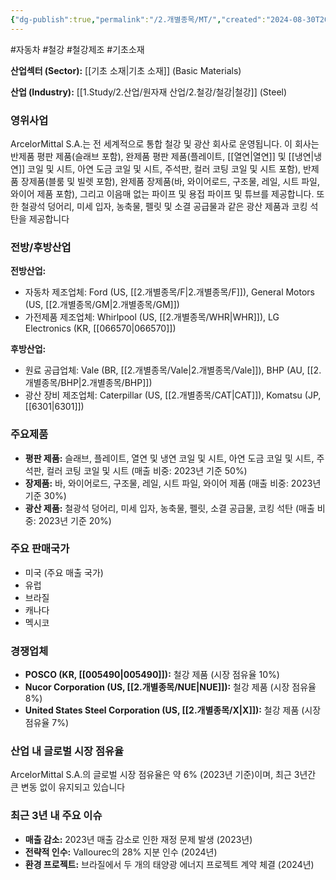 ```yaml
---
{"dg-publish":true,"permalink":"/2.개별종목/MT/","created":"2024-08-30T20:59:29.384+09:00","updated":"2025-07-29T21:37:04.948+09:00"}
---
```


#자동차 #철강 #철강제조 #기초소재

**산업섹터 (Sector):** [[기초 소재\|기초 소재]] (Basic Materials)  

**산업 (Industry):** [[1.Study/2.산업/원자재 산업/2.철강/철강\|철강]] (Steel)

### 영위사업

ArcelorMittal S.A.는 전 세계적으로 통합 철강 및 광산 회사로 운영됩니다. 이 회사는 반제품 평판 제품(슬래브 포함), 완제품 평판 제품(플레이트, [[열연\|열연]] 및 [[냉연\|냉연]] 코일 및 시트, 아연 도금 코일 및 시트, 주석판, 컬러 코팅 코일 및 시트 포함), 반제품 장제품(블룸 및 빌렛 포함), 완제품 장제품(바, 와이어로드, 구조물, 레일, 시트 파일, 와이어 제품 포함), 그리고 이음매 없는 파이프 및 용접 파이프 및 튜브를 제공합니다. 또한 철광석 덩어리, 미세 입자, 농축물, 펠릿 및 소결 공급물과 같은 광산 제품과 코킹 석탄을 제공합니다

### 전방/후방산업

**전방산업:**

- 자동차 제조업체: Ford (US, [[2.개별종목/F\|2.개별종목/F]]), General Motors (US, [[2.개별종목/GM\|2.개별종목/GM]])
- 가전제품 제조업체: Whirlpool (US, [[2.개별종목/WHR\|WHR]]), LG Electronics (KR, [[066570\|066570]])

**후방산업:**

- 원료 공급업체: Vale (BR, [[2.개별종목/Vale\|2.개별종목/Vale]]), BHP (AU, [[2.개별종목/BHP\|2.개별종목/BHP]])
- 광산 장비 제조업체: Caterpillar (US, [[2.개별종목/CAT\|CAT]]), Komatsu (JP, [[6301\|6301]])

### 주요제품

- **평판 제품:** 슬래브, 플레이트, 열연 및 냉연 코일 및 시트, 아연 도금 코일 및 시트, 주석판, 컬러 코팅 코일 및 시트 (매출 비중: 2023년 기준 50%)
- **장제품:** 바, 와이어로드, 구조물, 레일, 시트 파일, 와이어 제품 (매출 비중: 2023년 기준 30%)
- **광산 제품:** 철광석 덩어리, 미세 입자, 농축물, 펠릿, 소결 공급물, 코킹 석탄 (매출 비중: 2023년 기준 20%)

### 주요 판매국가

- 미국 (주요 매출 국가)
- 유럽
- 브라질
- 캐나다
- 멕시코

### 경쟁업체

- **POSCO (KR, [[005490\|005490]]):** 철강 제품 (시장 점유율 10%)
- **Nucor Corporation (US, [[2.개별종목/NUE\|NUE]]):** 철강 제품 (시장 점유율 8%)
- **United States Steel Corporation (US, [[2.개별종목/X\|X]]):** 철강 제품 (시장 점유율 7%)

### 산업 내 글로벌 시장 점유율

ArcelorMittal S.A.의 글로벌 시장 점유율은 약 6% (2023년 기준)이며, 최근 3년간 큰 변동 없이 유지되고 있습니다

### 최근 3년 내 주요 이슈

- **매출 감소:** 2023년 매출 감소로 인한 재정 문제 발생 (2023년)
- **전략적 인수:** Vallourec의 28% 지분 인수 (2024년)
- **환경 프로젝트:** 브라질에서 두 개의 태양광 에너지 프로젝트 계약 체결 (2024년)